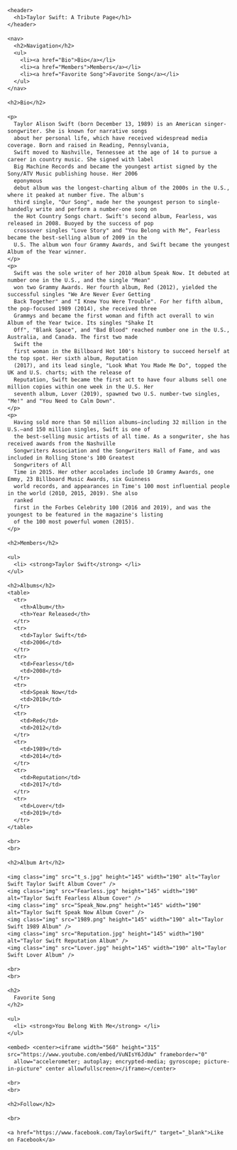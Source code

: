 
<html lang="en">

<head>

  <meta charset="UTF-8" />
  <link rel='icon' href='images/favicon.cc' type='images/favicon.ico' />
  <title>Taylor Swift Tribute Page</title>
  <link rel="stylesheet" type="text/css" href="ts_stylesheet.css">

</head>

<body>

  <div>

    <header>
      <h1>Taylor Swift: A Tribute Page</h1>
    </header>

    <nav>
      <h2>Navigation</h2>
      <ul>
        <li><a href="Bio">Bio</a></li>
        <li><a href="Members">Members</a></li>
        <li><a href="Favorite Song">Favorite Song</a></li>
      </ul>
    </nav>

    <h2>Bio</h2>

    <p>
      Taylor Alison Swift (born December 13, 1989) is an American singer-songwriter. She is known for narrative songs
      about her personal life, which have received widespread media coverage. Born and raised in Reading, Pennsylvania,
      Swift moved to Nashville, Tennessee at the age of 14 to pursue a career in country music. She signed with label
      Big Machine Records and became the youngest artist signed by the Sony/ATV Music publishing house. Her 2006
      eponymous
      debut album was the longest-charting album of the 2000s in the U.S., where it peaked at number five. The album's
      third single, "Our Song", made her the youngest person to single-handedly write and perform a number-one song on
      the Hot Country Songs chart. Swift's second album, Fearless, was released in 2008. Buoyed by the success of pop
      crossover singles "Love Story" and "You Belong with Me", Fearless became the best-selling album of 2009 in the
      U.S. The album won four Grammy Awards, and Swift became the youngest Album of the Year winner.
    </p>
    <p>
      Swift was the sole writer of her 2010 album Speak Now. It debuted at number one in the U.S., and the single "Mean"
      won two Grammy Awards. Her fourth album, Red (2012), yielded the successful singles "We Are Never Ever Getting
      Back Together" and "I Knew You Were Trouble". For her fifth album, the pop-focused 1989 (2014), she received three
      Grammys and became the first woman and fifth act overall to win Album of the Year twice. Its singles "Shake It
      Off", "Blank Space", and "Bad Blood" reached number one in the U.S., Australia, and Canada. The first two made
      Swift the
      first woman in the Billboard Hot 100's history to succeed herself at the top spot. Her sixth album, Reputation
      (2017), and its lead single, "Look What You Made Me Do", topped the UK and U.S. charts; with the release of
      Reputation, Swift became the first act to have four albums sell one million copies within one week in the U.S. Her
      seventh album, Lover (2019), spawned two U.S. number-two singles, "Me!" and "You Need to Calm Down".
    </p>
    <p>
      Having sold more than 50 million albums—including 32 million in the U.S.—and 150 million singles, Swift is one of
      the best-selling music artists of all time. As a songwriter, she has received awards from the Nashville
      Songwriters Association and the Songwriters Hall of Fame, and was included in Rolling Stone's 100 Greatest
      Songwriters of All
      Time in 2015. Her other accolades include 10 Grammy Awards, one Emmy, 23 Billboard Music Awards, six Guinness
      world records, and appearances in Time's 100 most influential people in the world (2010, 2015, 2019). She also
      ranked
      first in the Forbes Celebrity 100 (2016 and 2019), and was the youngest to be featured in the magazine's listing
      of the 100 most powerful women (2015).
    </p>

    <h2>Members</h2>

    <ul>
      <li> <strong>Taylor Swift</strong> </li>
    </ul>

    <h2>Albums</h2>
    <table>
      <tr>
        <th>Album</th>
        <th>Year Released</th>
      </tr>
      <tr>
        <td>Taylor Swift</td>
        <td>2006</td>
      </tr>
      <tr>
        <td>Fearless</td>
        <td>2008</td>
      </tr>
      <tr>
        <td>Speak Now</td>
        <td>2010</td>
      </tr>
      <tr>
        <td>Red</td>
        <td>2012</td>
      </tr>
      <tr>
        <td>1989</td>
        <td>2014</td>
      </tr>
      <tr>
        <td>Reputation</td>
        <td>2017</td>
      </tr>
      <tr>
        <td>Lover</td>
        <td>2019</td>
      </tr>
    </table>

    <br>
    <br>

    <h2>Album Art</h2>

    <img class="img" src="t_s.jpg" height="145" width="190" alt="Taylor Swift Taylor Swift Album Cover" />
    <img class="img" src="Fearless.jpg" height="145" width="190" alt="Taylor Swift Fearless Album Cover" />
    <img class="img" src="Speak_Now.png" height="145" width="190" alt="Taylor Swift Speak Now Album Cover" />
    <img class="img" src="1989.png" height="145" width="190" alt="Taylor Swift 1989 Album" />
    <img class="img" src="Reputation.jpg" height="145" width="190" alt="Taylor Swift Reputation Album" />
    <img class="img" src="Lover.jpg" height="145" width="190" alt="Taylor Swift Lover Album" />

    <br>
    <br>

    <h2>
      Favorite Song
    </h2>

    <ul>
      <li> <strong>You Belong With Me</strong> </li>
    </ul>

    <embed> <center><iframe width="560" height="315" src="https://www.youtube.com/embed/VuNIsY6JdUw" frameborder="0"
      allow="accelerometer; autoplay; encrypted-media; gyroscope; picture-in-picture" center allowfullscreen></iframe></center>

    <br>
    <br>

    <h2>Follow</h2>

    <br>

    <a href="https://www.facebook.com/TaylorSwift/" target="_blank">Like on Facebook</a>

  </div>

</body>

</html>
